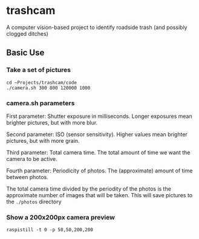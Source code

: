# trashcam
A computer vision-based project to identify roadside trash (and possibly clogged ditches)

## Basic Use
### Take a set of pictures 
```
cd ~Projects/trashcam/code
./camera.sh 300 800 120000 1000
```

### camera.sh parameters
First parameter: Shutter exposure in milliseconds. Longer exposures mean brighter pictures, but with more blur.

Second parameter: ISO (sensor sensitivity). Higher values mean brighter pictures, but with more grain. 

Third parameter: Total camera time. The total amount of time we want the camera to be active.

Fourth parameter: Periodicity of photos. The (approximate) amount of time between photos.

The total camera time divided by the periodity of the photos is the approximate number of images that will be taken. 
This will save pictures to the `./photos` directory

### Show a 200x200px camera preview
```raspistill -t 0 -p 50,50,200,200```
